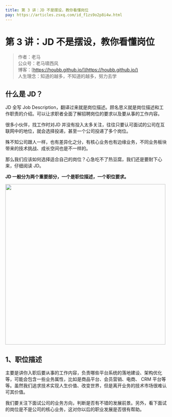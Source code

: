 ```yaml
---
title: 第 3 讲：JD 不是摆设，教你看懂岗位
pay: https://articles.zsxq.com/id_f1zs9o2p8i4w.html
---
```


#  第 3 讲：JD 不是摆设，教你看懂岗位

> 作者：老马
> <br/>公众号：老马啸西风
> <br/> 博客：[https://houbb.github.io/](https://houbb.github.io/)
> <br/> 人生理念：知道的越多，不知道的越多，努力去学



## 什么是 JD？

JD 全写 Job Description，翻译过来就是岗位描述。顾名思义就是岗位描述和工作职责的介绍。可以让求职者全面了解招聘岗位的要求以及要从事的工作内容。

很多小伙伴，找工作时对JD 并没有投入太多关注，往往只要认可面试的公司在互联网中的地位，就会选择投递，甚至一个公司投递了多个岗位。

殊不知公司跟人一样，也有差异化之分，有核心业务也有边缘业务，不同业务板块带来的技术挑战、成长空间也是不一样的。

那么我们应该如何选择适合自己的岗位？心急吃不了热豆腐，我们还是要耐下心来，仔细阅读 JD。

**JD 一般分为两个重要部分，一个是职位描述，一个职位要求。**


<div align="left">
    <img src="https://houbb.github.io/images/pay/interview/3-1.png" width="500px">
</div>


## 1、职位描述

主要是讲你入职后要从事的工作内容，负责哪些平台系统的落地建设、架构优化等，可能会包含一些业务属性，比如是商品平台、会员营销、电商、 CRM 平台等等。虽然我们追求技术实现人生价值、改变世界，但是离开业务的技术市场很难认可其价值。

我们要关注下面试公司的业务方向，判断是否有不错的发展前景。另外，看下面试的岗位是不是公司的核心业务，这对你以后的职业发展是否很有帮助。